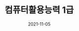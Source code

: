 ---
title: 컴퓨터활용능력 1급
summary: 2021년 11월
date: 2021-11-05
type: docs
math: false

url_pdf: certifications/컴퓨터활용능력.pdf
---